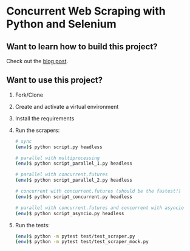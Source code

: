 # Concurrent Web Scraping with Python and Selenium

## Want to learn how to build this project?

Check out the [blog post](https://testdriven.io/blog/building-a-concurrent-web-scraper-with-python-and-selenium/).

## Want to use this project?

1. Fork/Clone

1. Create and activate a virtual environment

1. Install the requirements

1. Run the scrapers:

    ```sh
    # sync
    (env)$ python script.py headless

    # parallel with multiprocessing
    (env)$ python script_parallel_1.py headless

    # parallel with concurrent.futures
    (env)$ python script_parallel_2.py headless

    # concurrent with concurrent.futures (should be the fastest!)
    (env)$ python script_concurrent.py headless

    # parallel with concurrent.futures and concurrent with asyncio
    (env)$ python script_asyncio.py headless
    ```

1. Run the tests:

    ```sh
    (env)$ python -m pytest test/test_scraper.py
    (env)$ python -m pytest test/test_scraper_mock.py
    ```
